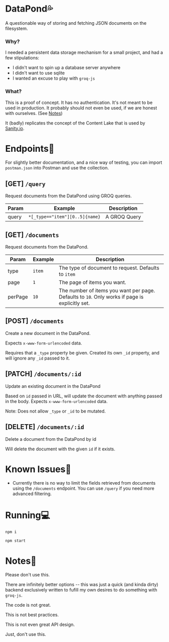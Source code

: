 # DataPond💦
A questionable way of storing and fetching JSON documents on the filesystem.

### Why?
I needed a persistent data storage mechanism for a small project, and had a few stipulations:

- I didn't want to spin up a database server anywhere
- I didn't want to use sqlite
- I wanted an excuse to play with `groq-js`

### What?
This is a proof of concept. It has no authentication. It's not meant to be used in production. It probably should not even be used, if we are honest with ourselves. (See [Notes](#notes))

It (badly) replicates the concept of the Content Lake that is used by [Sanity.io](https://www.sanity.io/docs/datastore).

# Endpoints🔌

For slightly better documentation, and a nice way of testing, you can import `postman.json` into Postman and use the collection.

## [GET] `/query`
Request documents from the DataPond using GROQ queries.

|Param|Example|Description|
|---|---|---|
|query|`*[_type=="item"][0..5]{name}`|A GROQ Query|

## [GET] `/documents`
Request documents from the DataPond.

|Param|Example|Description|
|---|---|---|
|type|`item`|The type of document to request. Defaults to `item`|
|page|`1`|The page of items you want.|
|perPage|`10`|The number of items you want per page. Defaults to `10`. Only works if page is explicitly set.|

## [POST] `/documents`

Create a new document in the DataPond.

Expects `x-www-form-urlencoded` data.

Requires that a `_type` property be given. Created its own `_id` property, and will ignore any `_id` passed to it.

## [PATCH] `/documents/:id`

Update an existing document in the DataPond

Based on `id` passed in URL, will update the document with anything passed in the body.
Expects `x-www-form-urlencoded` data.

Note: Does not allow `_type` or `_id` to be mutated.

## [DELETE] `/documents/:id`
Delete a document from the DataPond by id

Will delete the document with the given `id` if it exists.

# Known Issues👷

- Currently there is no way to limit the fields retrieved from documents using the `/documents` endpoint. You can use `/query` if you need more advanced filtering.

# Running💻
`npm i`

`npm start`

# Notes📃
Please don't use this. 

There are infinitely better options -- this was just a quick (and kinda dirty) backend exclusively written to fufill my own desires to do something with `groq-js`.

The code is not great. 

This is not best practices.

This is not even great API design.

Just, don't use this.